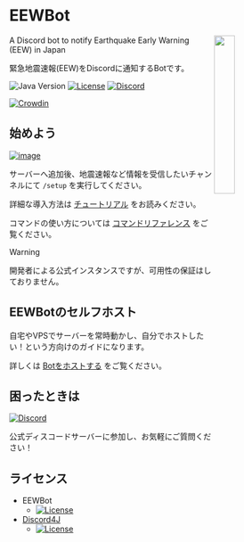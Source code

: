 # EEWBot

<img align="right" src="https://cdn.discordapp.com/avatars/329257498668302346/7582f611d95b33514b7acdf08b5a5e35.png?size=256" width=27%>

A Discord bot to notify Earthquake Early Warning (EEW) in Japan

緊急地震速報(EEW)をDiscordに通知するBotです。

<p>
  <img src="https://img.shields.io/badge/Java->=11-orange?style=for-the-badge" alt="Java Version">
  <a href="https://github.com/EEWBot/EEWBot/blob/master/LICENSE.md"><img src="https://img.shields.io/github/license/EEWBot/EEWbot?style=for-the-badge" alt="License"></a> 
  <a href="https://discord.gg/upt9n86ctG"><img src="https://img.shields.io/discord/564550533973540885?color=5464ec&label=Discord&style=for-the-badge" alt="Discord"></a>
</p>

[![Crowdin](https://badges.crowdin.net/eewbot/localized.svg)](https://crowdin.com/project/eewbot)

## 始めよう

[![image](https://github.com/EEWBot/EEWBot/assets/11992915/09994428-cc3b-4ac1-9d7e-e7f9d0ce1fd1)](https://invite.eewbot.net)

サーバーへ追加後、地震速報など情報を受信したいチャンネルにて `/setup` を実行してください。

詳細な導入方法は [チュートリアル](https://github.com/EEWBot/EEWBot/wiki/%E3%83%81%E3%83%A5%E3%83%BC%E3%83%88%E3%83%AA%E3%82%A2%E3%83%AB)
をお読みください。

コマンドの使い方については [コマンドリファレンス](https://github.com/EEWBot/EEWBot/wiki/%E3%82%B3%E3%83%9E%E3%83%B3%E3%83%89%E3%83%AA%E3%83%95%E3%82%A1%E3%83%AC%E3%83%B3%E3%82%B9)
をご覧ください。

> [!Warning]  
> 開発者による公式インスタンスですが、可用性の保証はしておりません。

## EEWBotのセルフホスト

自宅やVPSでサーバーを常時動かし、自分でホストしたい！という方向けのガイドになります。

詳しくは [Botをホストする](https://github.com/EEWBot/EEWBot/wiki/Bot%E3%82%92%E3%83%9B%E3%82%B9%E3%83%88%E3%81%99%E3%82%8B)
をご覧ください。

## 困ったときは

<a href="https://discord.gg/upt9n86ctG"><img src="https://img.shields.io/discord/564550533973540885?color=5464ec&label=Discord&style=for-the-badge" alt="Discord"></a>

公式ディスコードサーバーに参加し、お気軽にご質問ください！

## ライセンス

- EEWBot
    - [![License](https://img.shields.io/badge/license-MIT-blue.svg?style=flat)](https://github.com/EEWBot/EEWBot/blob/master/LICENSE.md)
- [Discord4J](https://github.com/austinv11/Discord4J)
    - [![License](https://img.shields.io/badge/License-LGPLv3-blue.svg?style=flat)](https://github.com/austinv11/Discord4J/blob/master/LICENSE.txt)
